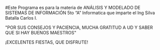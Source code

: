 #Este Programa es para la materia de ANÁLISIS Y MODELADO DE SISTEMAS DE INFORMACIÓN 5to “A” Informatica que imparte el Ing Silva Batalla Carlos I. 

"POR SUS CONSEJOS Y PACIENCIA,  MUCHA GRATITUD A UD Y SABER QUE SI HAY BUENOS MAESTROS" 

¡EXCELENTES FIESTAS, QUE DISFRUTE!
